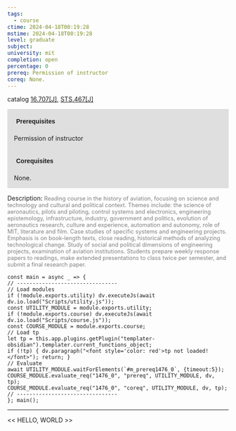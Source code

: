 ```yaml
---
tags:
  - course
ctime: 2024-04-18T00:19:28
mstime: 2024-04-18T00:19:28
level: graduate
subject: 
university: mit
completion: open
percentage: 0
prereq: Permission of instructor
coreq: None.
---
```


catalog [16.707[J]](http://student.mit.edu/catalog/m16b.html#16.707), [STS.467[J]](http://student.mit.edu/catalog/mSTSb.html#STS.467)

<span style="display: block; padding: 15px; background-color: rgb(100, 100, 100, 0.2);"><font id="m_prereq1476_0" style="display: block; font-family: Arial, sans-serif; font-weight: bold; padding: 5px">Prerequisites</font><br><span id="prereq1476_0">Permission of instructor</span></span>
<span style="display: block; padding: 15px; background-color: rgb(100, 100, 100, 0.2);"><font id="m_coreq1476_0" style="display: block; font-family: Arial, sans-serif; font-weight: bold; padding: 5px">Corequisites</font><br><span id="coreq1476_0">None.</span></span>

<font style="">Description:</font>
<font style="color: grey; font-size: 0.8rem;">Reading course in the history of aviation, focusing on science and technology and cultural and political context. Themes include: the science of aeronautics, pilots and piloting, control systems and electronics, engineering epistemology, infrastructure, industry, government and politics, evolution of aeronautics research, culture and experience, automation and autonomy, role of MIT, literature and film.  Case studies of specific systems and engineering projects. Emphasis is on book-length texts, close reading, historical methods of analyzing technological change. Study of social and political dimensions of engineering projects, examination of aviation institutions. Students prepare weekly response papers to readings, make extended presentations to class twice per semester, and submit a final research paper.</font>

```dataviewjs
const main = async _ => {
// --------------------------------
// Load modules
if (!module.exports.utility) dv.executeJs(await dv.io.load("Scripts/utility.js"));
const UTILITY_MODULE = module.exports.utility;
if (!module.exports.course) dv.executeJs(await dv.io.load("Scripts/course.js"));
const COURSE_MODULE = module.exports.course;
// Load tp
let tp = this.app.plugins.getPlugin("templater-obsidian").templater.current_functions_object;
if (!tp) { dv.paragraph("<font style='color: red'>tp not loaded!</font>"); return; }
// Evaluate
await UTILITY_MODULE.waitForElements(`#m_prereq1476_0`, {timeout:5});
COURSE_MODULE.evaluate_req("1476_0", "prereq", UTILITY_MODULE, dv, tp);
COURSE_MODULE.evaluate_req("1476_0", "coreq", UTILITY_MODULE, dv, tp);
// --------------------------------
}; main();
```

---

<< HELLO, WORLD >>

